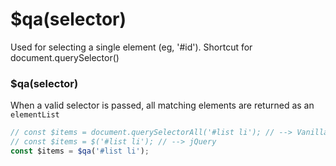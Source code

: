 # $qa(selector)
Used for selecting a single element (eg, '#id').
Shortcut for document.querySelector()

### $qa(selector)
When a valid selector is passed, all matching elements are returned as an `elementList`

```javascript
// const $items = document.querySelectorAll('#list li'); // --> Vanilla JS
// const $items = $('#list li'); // --> jQuery
const $items = $qa('#list li');
```
